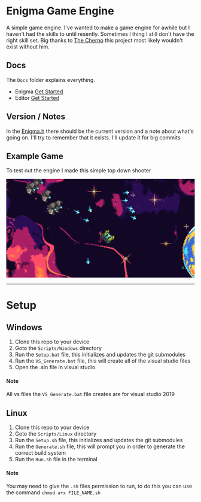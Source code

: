 # Enigma Game Engine
A simple game engine. I've wanted to make a game engine for awhile but I haven't had the skills to until resently. Sometimes I thing I still don't have the right skill set.
Big thanks to [The Cherno](https://www.youtube.com/@TheCherno) this project most likely wouldn't exist without him.

## Docs
The `Docs` folder explains everything. 
- Enigma [Get Started](Docs/Enigma/Enigma.md)
- Editor [Get Started](Docs/EnigmaEditor/Editor.md)

## Version / Notes
In the [Enigma.h](Enigma/Enigma/Enigma.h) there should be the current version and a note about what's going on. I'll try to remember that it exists. I'll update it for big commits

## Example Game
To test out the engine I made this simple top down shooter

![image](ExampleScreenShot.png)

---
# Setup
## Windows
1. Clone this repo to your device
2. Goto the `Scripts/Windows` directory
3. Run the `Setup.bat` file, this initializes and updates the git submodules
4. Run the `VS_Generate.bat` file, this will create all of the visual studio files
5. Open the .sln file in visual studio

#### Note
All vs files the `VS_Generate.bat` file creates are for visual studio 2019

## Linux
1. Clone this repo to your device
2. Goto the `Scripts/Linux` directory
3. Run the `Setup.sh` file, this initializes and updates the git submodules
4. Run the `Generate.sh` file, this will prompt you in order to generate the correct build system
5. Run the `Run.sh` file in the terminal

#### Note
You may need to give the `.sh` files permission to run, to do this you can use the command `chmod a+x FILE_NAME.sh`